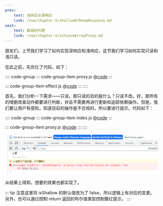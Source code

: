 ```yaml
---
prev:
    text: 浅响应与深响应
    link: /vue/chapter-5/shallowOrDeepResponse.md
next:
    text: 数组的代理
    link: /vue/chapter-5/achieveArrayProxy.md
---
```


朋友们，上节我们学习了如何实现深响应和浅响应，这节我们学习如何实现只读和浅只读。

在此之前，先优化了代码，如下：

:::: code-group
::: code-group-item proxy.js
@[code](../source/v.0.0.3/proxy.js)
:::

::: code-group-item effect.js
@[code](../source/v.0.0.3/effect.js)
:::
::::

首先，我们分析一下需求——只读。那只读的目的是什么？只读不改。好，那所有的增删改查动作都要进行判断，并且不需要再进行更新和追踪依赖操作。但是，我们要让用户有感知，知道目前的操作是不合规的，所以要进行提示。代码如下：

:::: code-group
::: code-group-item index.js
@[code](../source/v.0.0.4/index.js)
:::

::: code-group-item proxy.js
@[code](../source/v.0.0.4/proxy.js)
:::
::::

![图片](/img/32.png)

从结果上得知，想要的效果也都实现了。

::: tip
注意这里将 isShallow 的默认值改为了 false，所以逻辑上有对应的变更。另外，也可以通过控制 return 返回的布尔值类型控制飘红提示。
:::
